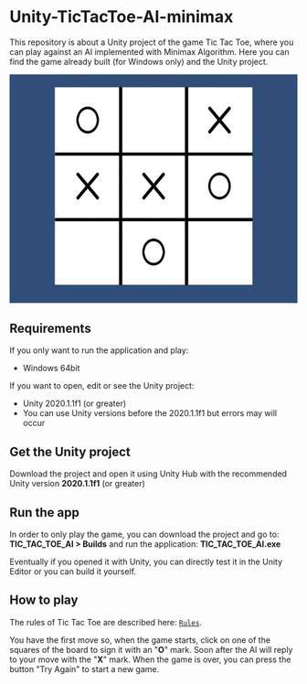 # Unity-TicTacToe-AI-minimax
This repository is about a Unity project of the game Tic Tac Toe, where you can play against an AI implemented with Minimax Algorithm.
Here you can find the game already built (for Windows only) and the Unity project.

![screenshot](screenshots/screenshot-tictactoe_50.jpg)

## Requirements

If you only want to run the application and play:
 - Windows 64bit

If you want to open, edit or see the Unity project:
 - Unity 2020.1.1f1 (or greater)
 - You can use Unity versions before the 2020.1.1f1 but errors may will occur

## Get the Unity project

Download the project and open it using Unity Hub with the recommended Unity version **2020.1.1f1** (or greater)

## Run the app

In order to only play the game, you can download the project and go to: **TIC_TAC_TOE_AI > Builds** and run the application: **TIC_TAC_TOE_AI.exe**

Eventually if you opened it with Unity, you can directly test it in the Unity Editor or you can build it yourself.

## How to play

The rules of Tic Tac Toe are described here: [`Rules`][rules-link].

[rules-link]: https://en.wikipedia.org/wiki/Tic-tac-toe

You have the first move so, when the game starts, click on one of the squares of the board to sign it with an "**O**" mark. Soon after the AI will reply to your move with the "**X**" mark.
When the game is over, you can press the button "Try Again" to start a new game.
